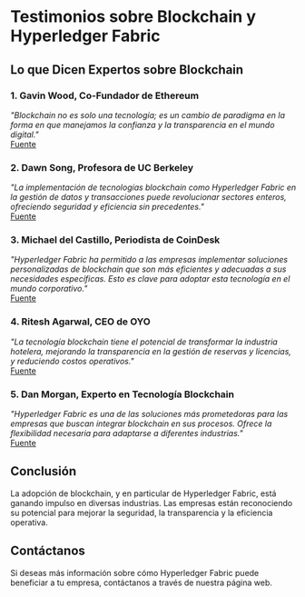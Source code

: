 # Testimonios sobre Blockchain y Hyperledger Fabric

## Lo que Dicen Expertos sobre Blockchain

### 1. **Gavin Wood, Co-Fundador de Ethereum**
*"Blockchain no es solo una tecnología; es un cambio de paradigma en la forma en que manejamos la confianza y la transparencia en el mundo digital."*  
[Fuente](https://www.forbes.com/sites/bernardmarr/2018/02/26/what-is-ethereum-a-beginners-guide-to-the-blockchain-platform/?sh=56e3b0f14ed5)

### 2. **Dawn Song, Profesora de UC Berkeley**
*"La implementación de tecnologías blockchain como Hyperledger Fabric en la gestión de datos y transacciones puede revolucionar sectores enteros, ofreciendo seguridad y eficiencia sin precedentes."*  
[Fuente](https://www.forbes.com/sites/bernardmarr/2018/10/22/the-future-of-blockchain-and-how-it-is-changing-the-world/?sh=21b3db007208)

### 3. **Michael del Castillo, Periodista de CoinDesk**
*"Hyperledger Fabric ha permitido a las empresas implementar soluciones personalizadas de blockchain que son más eficientes y adecuadas a sus necesidades específicas. Esto es clave para adoptar esta tecnología en el mundo corporativo."*  
[Fuente](https://www.coindesk.com/learn/what-is-hyperledger-fabric)

### 4. **Ritesh Agarwal, CEO de OYO**
*"La tecnología blockchain tiene el potencial de transformar la industria hotelera, mejorando la transparencia en la gestión de reservas y licencias, y reduciendo costos operativos."*  
[Fuente](https://www.businessinsider.in/business/news/oyo-rooms-founder-rites-agrawal-takes-a-potential-250-million-bet-on-hyperledger-fabric-and-other-blockchain-initiatives-in-the-industry/articleshow/65525995.cms)

### 5. **Dan Morgan, Experto en Tecnología Blockchain**
*"Hyperledger Fabric es una de las soluciones más prometedoras para las empresas que buscan integrar blockchain en sus procesos. Ofrece la flexibilidad necesaria para adaptarse a diferentes industrias."*  
[Fuente](https://www2.deloitte.com/us/en/pages/technology-media-and-telecommunications/articles/blockchain-hyperledger-fabric.html)

## Conclusión
La adopción de blockchain, y en particular de Hyperledger Fabric, está ganando impulso en diversas industrias. Las empresas están reconociendo su potencial para mejorar la seguridad, la transparencia y la eficiencia operativa.

## Contáctanos
Si deseas más información sobre cómo Hyperledger Fabric puede beneficiar a tu empresa, contáctanos a través de nuestra página web.
